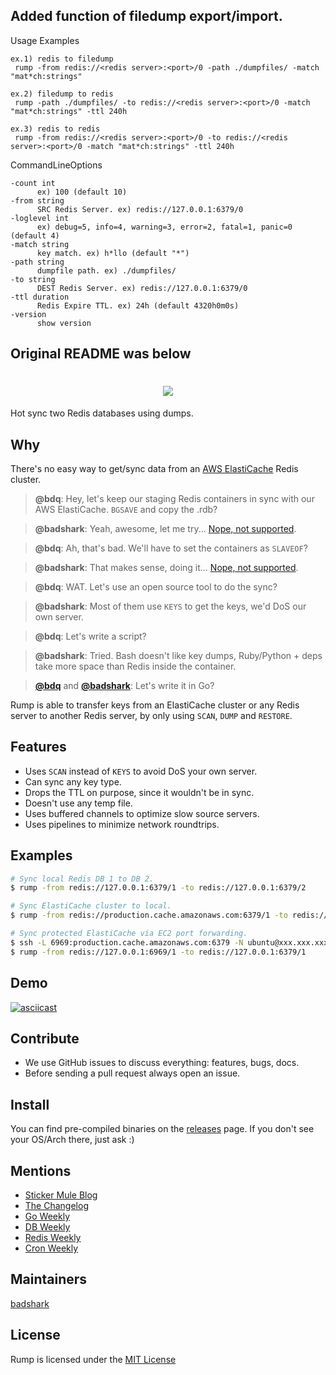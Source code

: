 ## Added function of filedump export/import.

Usage Examples
```
ex.1) redis to filedump
 rump -from redis://<redis server>:<port>/0 -path ./dumpfiles/ -match "mat*ch:strings"

ex.2) filedump to redis
 rump -path ./dumpfiles/ -to redis://<redis server>:<port>/0 -match "mat*ch:strings" -ttl 240h

ex.3) redis to redis
 rump -from redis://<redis server>:<port>/0 -to redis://<redis server>:<port>/0 -match "mat*ch:strings" -ttl 240h
```

CommandLineOptions
```
-count int
      ex) 100 (default 10)
-from string
      SRC Redis Server. ex) redis://127.0.0.1:6379/0
-loglevel int
      ex) debug=5, info=4, warning=3, error=2, fatal=1, panic=0 (default 4)
-match string
      key match. ex) h*llo (default "*")
-path string
      dumpfile path. ex) ./dumpfiles/
-to string
      DEST Redis Server. ex) redis://127.0.0.1:6379/0
-ttl duration
      Redis Expire TTL. ex) 24h (default 4320h0m0s)
-version
      show version
```

## Original README was below

<h1 align="center">
<img src="https://rawgit.com/jdorfman/rump/master/assets/images/rump_logo.svg">
</h1>

Hot sync two Redis databases using dumps.

## Why

There's no easy way to get/sync data from an [AWS ElastiCache]( http://docs.aws.amazon.com/AmazonElastiCache/latest/UserGuide/ClientConfig.RestrictedCommands.html ) Redis cluster.

> **@bdq**: Hey, let's keep our staging Redis containers in sync with our AWS ElastiCache. `BGSAVE` and copy the .rdb?

>**@badshark**: Yeah, awesome, let me try... [Nope, not supported](http://docs.aws.amazon.com/AmazonElastiCache/latest/UserGuide/ClientConfig.RestrictedCommands.html).

>**@bdq**: Ah, that's bad. We'll have to set the containers as `SLAVEOF`?

>**@badshark**: That makes sense, doing it... [Nope, not supported](http://docs.aws.amazon.com/AmazonElastiCache/latest/UserGuide/ClientConfig.RestrictedCommands.html).

>**@bdq**: WAT. Let's use an open source tool to do the sync?

>**@badshark**: Most of them use `KEYS` to get the keys, we'd DoS our own server.

>**@bdq**: Let's write a script?

>**@badshark**: Tried. Bash doesn't like key dumps, Ruby/Python + deps take more space than Redis inside the container.

>**[@bdq](https://github.com/BDQ)** and **[@badshark](https://github.com/badshark)**: Let's write it in Go?


Rump is able to transfer keys from an ElastiCache cluster or any Redis server to another Redis server, by only using `SCAN`, `DUMP` and `RESTORE`.

## Features

- Uses `SCAN` instead of `KEYS` to avoid DoS your own server.
- Can sync any key type.
- Drops the TTL on purpose, since it wouldn't be in sync.
- Doesn't use any temp file.
- Uses buffered channels to optimize slow source servers.
- Uses pipelines to minimize network roundtrips.

## Examples

```sh
# Sync local Redis DB 1 to DB 2.
$ rump -from redis://127.0.0.1:6379/1 -to redis://127.0.0.1:6379/2

# Sync ElastiCache cluster to local.
$ rump -from redis://production.cache.amazonaws.com:6379/1 -to redis://127.0.0.1:6379/1

# Sync protected ElastiCache via EC2 port forwarding.
$ ssh -L 6969:production.cache.amazonaws.com:6379 -N ubuntu@xxx.xxx.xxx.xxx &
$ rump -from redis://127.0.0.1:6969/1 -to redis://127.0.0.1:6379/1
```

## Demo

[![asciicast](https://asciinema.org/a/94355.png)](https://asciinema.org/a/94355)

## Contribute

- We use GitHub issues to discuss everything: features, bugs, docs.
- Before sending a pull request always open an issue.

## Install

You can find pre-compiled binaries on the [releases](https://github.com/stickermule/rump/releases) page. If you don't see your OS/Arch there, just ask :)

## Mentions

- [Sticker Mule Blog](https://www.stickermule.com/blog/introducing-rump)
- [The Changelog](http://email.changelog.com/t/ViewEmail/t/13CBF627BB99BB74/)
- [Go Weekly](http://golangweekly.com/issues/138)
- [DB Weekly](http://dbweekly.com/issues/132)
- [Redis Weekly](http://redisweekly.com/archive/172.html)
- [Cron Weekly](https://www.cronweekly.com/issue-59/)

## Maintainers

[badshark](https://github.com/badshark)

## License

Rump is licensed under the [MIT License](https://opensource.org/licenses/MIT)
